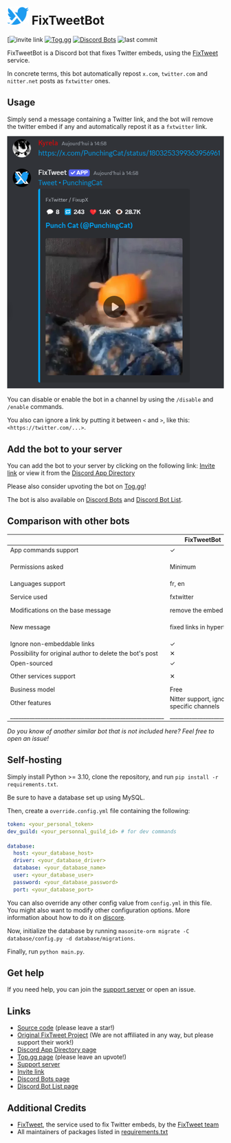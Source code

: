 <span>
    <h1>
        <img src="assets\logo_alpha.png" width="50"/>
        FixTweetBot
    </h1>
</span>

[![invite link](https://discord.com/oauth2/authorize?client_id=1164651057243238400)
[![Tog.gg](https://img.shields.io/badge/Tog.gg-fc3164)](https://top.gg/bot/1164651057243238400)
[![Discord Bots](https://top.gg/api/widget/upvotes/1164651057243238400.svg)](https://top.gg/bot/1164651057243238400)
![last commit](https://img.shields.io/github/last-commit/Kyrela/FixTweetBot)

FixTweetBot is a Discord bot that fixes Twitter embeds, using the
[FixTweet](https://github.com/FixTweet/FixTweet) service.

In concrete terms, this bot automatically repost `x.com`, `twitter.com` and `nitter.net` posts as `fxtwitter` ones.

## Usage

Simply send a message containing a Twitter link, and the bot will remove the twitter embed if any and automatically
repost it as a `fxtwitter` link.

![usage screenshot](assets/screenshot.png)

You can disable or enable the bot in a channel by using the `/disable` and `/enable` commands.

You also can ignore a link by putting it between `<` and `>`, like this: `<https://twitter.com/...>`.

## Add the bot to your server

You can add the bot to your server by clicking on the following
link: [Invite link](https://discord.com/oauth2/authorize?client_id=1164651057243238400)
or view it from the [Discord App Directory](https://discord.com/application-directory/1164651057243238400)

Please also consider upvoting the bot on [Tog.gg](https://top.gg/bot/1164651057243238400)!

The bot is also available on
[Discord Bots](https://discord.bots.gg/bots/1164651057243238400) and
[Discord Bot List](https://discord.ly/fixtweet).

## Comparison with other bots

|                                                          | FixTweetBot                              | [LinkFix](https://github.com/podaboutlist/linkfix-for-discord) | [Dystopia](https://top.gg/bot/1038138572613619793)                    | [EmbedEz](https://embedez.com)                                                                                                        | [Nano Embedding](https://discord.com/application-directory/978552836105326592)              | [Keto](https://github.com/stekc/Keto-Bot)                                                               | [ComebackTwitterEmbed](https://top.gg/fr/bot/1161267455335862282)                                                                                | [TweetFixer](https://top.gg/fr/bot/1177042905622396928) | [VxT](https://top.gg/fr/bot/1015497909925580830)                                                                             |
|----------------------------------------------------------|------------------------------------------|----------------------------------------------------------------|-----------------------------------------------------------------------|---------------------------------------------------------------------------------------------------------------------------------------|---------------------------------------------------------------------------------------------|---------------------------------------------------------------------------------------------------------|--------------------------------------------------------------------------------------------------------------------------------------------------|---------------------------------------------------------|------------------------------------------------------------------------------------------------------------------------------|
| App commands support                                     | ✓                                        | /                                                              | ✓                                                                     | ✓                                                                                                                                     | ✓                                                                                           | ✓                                                                                                       | ✓                                                                                                                                                | ✓                                                       | ✓                                                                                                                            |
| Permissions asked                                        | Minimum                                  | Unused ones                                                    | Unused ones                                                           | Privacy violating (ability to read message history, force you to join servers, use other bots commands, read your email address, etc) | Minimum one except for "use other bots' commands" and "modify server's emojis and stickers" | Privacy violating and abusive write permissions (read message history, manage threads, emojis, members) | Not enough                                                                                                                                       | Not enough                                              | Extremely abusive, both for privacy and for writing permissions (read history, ping everyone, manage entities, join VC, etc) |
| Languages support                                        | fr, en                                   | /                                                              | en                                                                    | en                                                                                                                                    | en                                                                                          | en                                                                                                      | en, jp                                                                                                                                           | en                                                      | en                                                                                                                           |
| Service used                                             | fxtwitter                                | fxtwitter                                                      | vxtwitter                                                             | Home-made (embedez.com)                                                                                                               | home-made. False positive on already-fixed links.                                           | vxtwitter                                                                                               | home-made, reply to bots                                                                                                                         | fxtwitter                                               | fxtwitter or any proxy services you want                                                                                     |
| Modifications on the base message                        | remove the embed                         | ✕                                                              | delete the message                                                    | ✕                                                                                                                                     | remove the embed                                                                            | remove the embed                                                                                        | nothing OR deleted message if only a link is provided in it                                                                                      | remove embed                                            | delete message OR nothing                                                                                                    |
| New message                                              | fixed links in hypertext                 | replying (without mention), fixed links                        | indicate the author, repost the full message content with fixed links | fixed link                                                                                                                            | reply with an embed, with a second embed containing the video if any.                       | For each  link, reply with the fixed link.                                                              | For each link, send OR reply with an embed with separated video and for each quoted tweet reply with same, photos in the embed OR as attachments | author's mention + message content with fixed links     | repost message content with fixed links OR re-create the message using webhooks with fixed links                             |
| Ignore non-embeddable links                              | ✓                                        | ✕                                                              | ✕                                                                     | ✕                                                                                                                                     | only <>                                                                                     | ✕                                                                                                       | Only spoilers and <>                                                                                                                             | ✕                                                       | ✕                                                                                                                            |
| Possibility for original author to delete the bot's post | ✕                                        | ✕                                                              | ✕                                                                     | ✕                                                                                                                                     | ✓                                                                                           | ✕                                                                                                       | ✓                                                                                                                                                | ✕                                                       | ✓ (for everyone, vote-based)                                                                                                 |
| Open-sourced                                             | ✓                                        | ✓                                                              | ✕                                                                     | ✕                                                                                                                                     | ✕                                                                                           | ✓                                                                                                       | ✕                                                                                                                                                | ✕                                                       | ✕                                                                                                                            |
| Other services support                                   | ✕                                        | Youtube Shorts, TikTok, Instagram, Reddit, Pixiv               | TikTok, Reddit, Instagram                                             | Tiktok, Instagram, Reddit                                                                                                             | Bluesky, Instagram, TikTok, Pixiv, DeviantArt, Fur Affinity, e621, Newgrounds               | TikTok, Instagram, Reddit                                                                               | ✕                                                                                                                                                | ✕                                                       | Instagram, Tiktok, any website you want using proxies                                                                        |
| Business model                                           | Free                                     | Free                                                           | Free                                                                  | Freemium                                                                                                                              | Free, donations accepted                                                                    | Free                                                                                                    | Free                                                                                                                                             | Free                                                    | Free                                                                                                                         |
| Other features                                           | Nitter support, ignore specific channels | ✕                                                              | ✕                                                                     | website interface, download system                                                                                                    | download system                                                                             | ✕                                                                                                       | ignore posts with specific words, from specific user, role or channel, tweets translation                                                        | ✕                                                       | ignore posts from specific user, role or channel, tweets translation                                                         |
| ________________________________________________________ | ________________________                 | ____________________________                                   | ______________________________                                        | ____________________________________________________                                                                                  | ______________________________________________                                              | _______________________________________                                                                 | ________________________________________________________________                                                                                 | ______________________                                  | ________________________________________________                                                                             |

_Do you know of another similar bot that is not included here? Feel free to open an issue!_

## Self-hosting

Simply install Python >= 3.10, clone the repository, and run `pip install -r requirements.txt`.

Be sure to have a database set up using MySQL.

Then, create a `override.config.yml` file containing the following:

```yaml
token: <your_personal_token>
dev_guild: <your_personnal_guild_id> # for dev commands

database:
  host: <your_database_host>
  driver: <your_database_driver>
  database: <your_database_name>
  user: <your_database_user>
  password: <your_database_password>
  port: <your_database_port>
```

You can also override any other config value from `config.yml` in this file.
You might also want to modify other configuration options. More information about how to do it
on [discore](https://github.com/Kyrela/discore).

Now, initialize the database by running `masonite-orm migrate -C database/config.py -d database/migrations`.

Finally, run `python main.py`.

## Get help

If you need help, you can join the [support server](https://discord.gg/3ej9JrkF3U) or open an issue.

## Links

- [Source code](https://github.com/Kyrela/FixTweetBot) (please leave a star!)
- [Original FixTweet Project](https://github.com/FixTweet/FixTweet) (We are not affiliated in any way, but please
  support their work!)
- [Discord App Directory page](https://discord.com/application-directory/1164651057243238400)
- [Top.gg page](https://top.gg/bot/1164651057243238400) (please leave an upvote!)
- [Support server](https://discord.gg/3ej9JrkF3U)
- [Invite link](https://discord.com/oauth2/authorize?client_id=1164651057243238400)
- [Discord Bots page](https://discord.bots.gg/bots/1164651057243238400)
- [Discord Bot List page](https://discord.ly/fixtweet)

## Additional Credits

- [FixTweet](https://github.com/FixTweet/FixTweet/), the service used to fix Twitter embeds, by the
  [FixTweet team](https://github.com/FixTweet)
- All maintainers of packages listed in [requirements.txt](requirements.txt)
